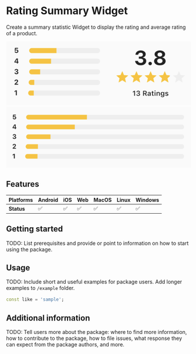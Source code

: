 # Rating Summary Widget
Create a summary statistic Widget to display the rating and average rating of a product.

![Screenshot of the raring summary widget with the average rewiew indicator](assets/readme/rating_summary_example_average.png)
![Screenshot of the raring summary widget without the average rewiew indicator](assets/readme/rating_summary_example.png)

## Features
| Platforms | Android | iOS | Web | MacOS | Linux | Windows |
| --- | --- | --- | --- | --- | --- | --- |
| **Status** | ✅ | ✅ | ✅ | ✅ | ✅ | ✅ |

## Getting started

TODO: List prerequisites and provide or point to information on how to
start using the package.

## Usage

TODO: Include short and useful examples for package users. Add longer examples
to `/example` folder.

```dart
const like = 'sample';
```

## Additional information

TODO: Tell users more about the package: where to find more information, how to
contribute to the package, how to file issues, what response they can expect
from the package authors, and more.
